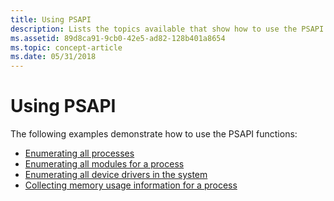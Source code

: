 ```yaml
---
title: Using PSAPI
description: Lists the topics available that show how to use the PSAPI functions.
ms.assetid: 89d8ca91-9cb0-42e5-ad82-128b401a8654
ms.topic: concept-article
ms.date: 05/31/2018
---
```


# Using PSAPI

The following examples demonstrate how to use the PSAPI functions:

-   [Enumerating all processes](enumerating-all-processes.md)
-   [Enumerating all modules for a process](enumerating-all-modules-for-a-process.md)
-   [Enumerating all device drivers in the system](enumerating-all-device-drivers-in-the-system.md)
-   [Collecting memory usage information for a process](collecting-memory-usage-information-for-a-process.md)

 

 




